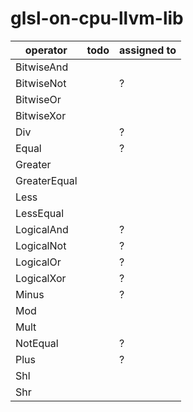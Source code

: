 # glsl-on-cpu-llvm-lib

| operator     | todo | assigned to |
| ------------ | ---- | ----------- |
| BitwiseAnd   |      |             |
| BitwiseNot   |      | ?           |
| BitwiseOr    |      |             |
| BitwiseXor   |      |             |
| Div          |      | ?           |
| Equal        |      | ?           |
| Greater      |      |             |
| GreaterEqual |      |             |
| Less         |      |             |
| LessEqual    |      |             |
| LogicalAnd   |      | ?           |
| LogicalNot   |      | ?           |
| LogicalOr    |      | ?           |
| LogicalXor   |      | ?           |
| Minus        |      | ?           |
| Mod          |      |             |
| Mult         |      |             |
| NotEqual     |      | ?           |
| Plus         |      | ?           |
| Shl          |      |             |
| Shr          |      |             |

